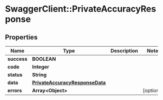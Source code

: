 # SwaggerClient::PrivateAccuracyResponse

## Properties
Name | Type | Description | Notes
------------ | ------------- | ------------- | -------------
**success** | **BOOLEAN** |  | 
**code** | **Integer** |  | 
**status** | **String** |  | 
**data** | [**PrivateAccuracyResponseData**](PrivateAccuracyResponseData.md) |  | 
**errors** | **Array&lt;Object&gt;** |  | [optional] 


